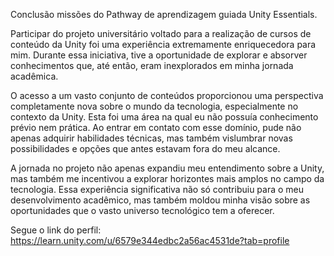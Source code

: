Conclusão  missões do Pathway de aprendizagem guiada Unity Essentials.

 Participar do projeto universitário voltado para a realização de cursos de conteúdo da Unity foi uma experiência extremamente enriquecedora para mim. 
Durante essa iniciativa, tive a oportunidade de explorar e absorver conhecimentos que, até então, eram inexplorados em minha jornada acadêmica.

 O acesso a um vasto conjunto de conteúdos proporcionou uma perspectiva completamente nova sobre o mundo da tecnologia, especialmente no contexto da Unity. 
Esta foi uma área na qual eu não possuía conhecimento prévio nem prática. Ao entrar em contato com esse domínio, 
pude não apenas adquirir habilidades técnicas, mas também vislumbrar novas possibilidades e opções que antes estavam fora do meu alcance.

 A jornada no projeto não apenas expandiu meu entendimento sobre a Unity, mas também me incentivou a explorar horizontes mais amplos no campo da tecnologia. 
Essa experiência significativa não só contribuiu para o meu desenvolvimento acadêmico, mas também moldou minha visão sobre as oportunidades que o vasto universo tecnológico tem a oferecer.

 Segue o link do perfil: https://learn.unity.com/u/6579e344edbc2a56ac4531de?tab=profile
